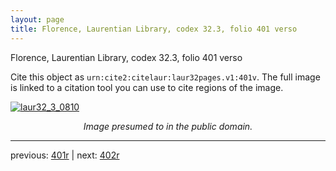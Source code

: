 ```yaml
---
layout: page
title: Florence, Laurentian Library, codex 32.3, folio 401 verso
---
```


Florence, Laurentian Library, codex 32.3, folio 401 verso

Cite this object as `urn:cite2:citelaur:laur32pages.v1:401v`.  The full image is linked to a citation tool you can use to cite regions of the image.

[![laur32_3_0810](http://www.homermultitext.org/iipsrv?IIIF=/project/homer/pyramidal/deepzoom/citelaur/laur32imgs/v1/laur32_3_0810.tif/full/800,/0/default.jpg)](http://www.homermultitext.org/ict2/?urn=urn:cite2:citelaur:laur32imgs.v1:laur32_3_0810) 

<p style="text-align: center; font-style: italic;">Image presumed to in the public domain.</p>

---

previous: [401r](../401r/) | next: [402r](../402r/)